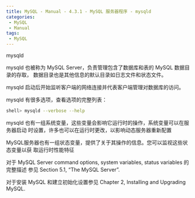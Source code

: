 ```yaml
---
title: MySQL - Manual - 4.3.1 - MySQL 服务器程序 - mysqld
categories: 
 - MySQL
 - Manual
tags: 
 - MySQL
---
```


mysqld

<!--more-->

mysqld 也被称为 MySQL Server，负责管理包含了数据库和表的 MySQL 数据目录的存取，
数据目录也是其他信息的默认目录如日志文件和状态文件。

mysqld 启动后开始监听客户端的网络连接并代表客户端管理对数据库的访问。

mysqld 有很多选项，查看选项的完整列表：
```bash
shell> mysqld --verbose --help
```

mysqld 也有一组系统变量，这些变量会影响它运行时的操作，系统变量可以在服务器启动
时设置，许多也可以在运行时更改，以影响动态服务器重新配置

MySQL服务器也有一组状态变量，提供了关于其操作的信息。您可以监视这些状态变量以获
取运行时性能特征

对于 MySQL Server command options, system variables, status variables 的完整描述
参见 Section 5.1, “The MySQL Server”.

对于安装 MySQL 和建立初始化设置参见 Chapter 2, Installing and Upgrading MySQL.
